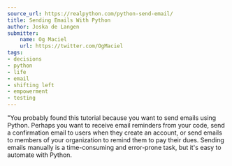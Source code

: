 ```yaml
---
source_url: https://realpython.com/python-send-email/
title: Sending Emails With Python
author: Joska de Langen
submitter:
    name: Og Maciel
    url: https://twitter.com/OgMaciel
tags:
- decisions
- python
- life
- email
- shifting left
- empowerment
- testing
---
```


"You probably found this tutorial because you want to send emails using Python. Perhaps you want to receive email reminders from your code, send a confirmation email to users when they create an account, or send emails to members of your organization to remind them to pay their dues. Sending emails manually is a time-consuming and error-prone task, but it's easy to automate with Python.
